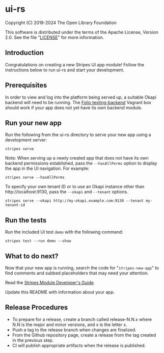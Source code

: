 # ui-rs

Copyright (C) 2018-2024 The Open Library Foundation

This software is distributed under the terms of the Apache License, Version 2.0. See the file "[LICENSE](LICENSE)" for more information.

## Introduction

Congratulations on creating a new Stripes UI app module! Follow the instructions below to run ui-rs and start your development.

## Prerequisites

In order to view and log into the platform being served up, a suitable Okapi backend will need to be running. The [Folio testing-backend](https://app.vagrantup.com/folio/boxes/testing-backend) Vagrant box should work if your app does not yet have its own backend module.

## Run your new app

Run the following from the ui-rs directory to serve your new app using a development server:
```
stripes serve
```

Note: When serving up a newly created app that does not have its own backend permissions established, pass the `--hasAllPerms` option to display the app in the UI navigation. For example:
```
stripes serve --hasAllPerms
```

To specify your own tenant ID or to use an Okapi instance other than http://localhost:9130, pass the `--okapi` and `--tenant` options.
```
stripes serve --okapi http://my-okapi.example.com:9130 --tenant my-tenant-id
```

## Run the tests

Run the included UI test `demo` with the following command:
```
stripes test --run demo --show
```

## What to do next?

Now that your new app is running, search the code for "`stripes-new-app`" to find comments and subbed placeholders that may need your attention.

Read the [Stripes Module Developer's Guide](https://github.com/folio-org/stripes/blob/master/doc/dev-guide.md).

Update this README with information about your app.

## Release Procedures
* To prepare for a release, create a branch called release-N.N.x where N.N is the major and minor versions, and x is the letter x.
* Push a tag to the release branch when changes are finalized.
* From the Github repository page, create a release from the tag created in the previous step.
* CI will publish appropriate artifacts when the release is published.
